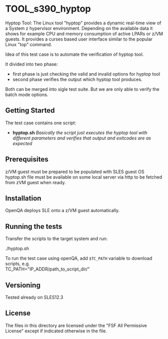 # TOOL_s390_hyptop

Hyptop Tool: The Linux tool "hyptop" provides a dynamic real-time view of a System z hypervisor environment. 
Depending on the available data it shows for example CPU and memory consumption of active LPARs or z/VM guests. 
It provides a curses based user interface similar to the popular Linux "top" command.

Idea of this test case is to automate the verification of hyptop tool.

It divided into two phase:
- first phase is just checking the valid and invalid options for hyptop tool
- second phase verifies the output which hyptop tool produces.

Both can be merged into sigle test suite. But we are only able to verify the batch mode options.


## Getting Started

The test case contains one script:

- **hyptop.sh** *Basically the script just executes the hyptop tool with different parameters and verifies that output and exitcodes are as expected*

## Prerequisites

z/VM guest must be prepared to be populated with SLES guest OS         
hyptop.sh file must be available on some local server via http to be fetched from zVM guest when ready. 

## Installation

OpenQA deploys SLE onto a z/VM guest automatically. 


## Running the tests

Transfer the scripts to the target system and run:  

./hyptop.sh

To run the test case using openQA, add `$TC_PATH` variable to download scripts, e.g.  
TC_PATH="IP_ADDR/path_to_script_dir/"  

## Versioning

Tested already on SLES12.3

## License

The files in this directory are licensed under the "FSF All Permissive License" except if indicated otherwise in the file.
